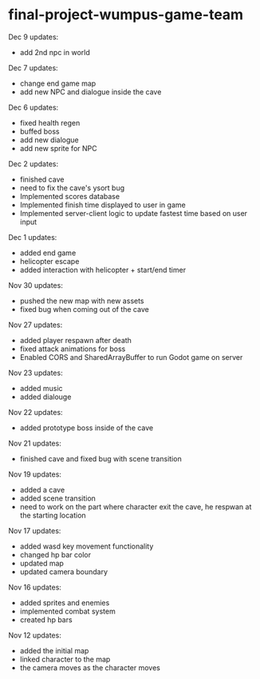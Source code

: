 ﻿# final-project-wumpus-game-team
Dec 9 updates:
- add 2nd npc in world
 
Dec 7 updates:
- change end game map 
- add new NPC and dialogue inside the cave

Dec 6 updates:
- fixed health regen
- buffed boss
- add new dialogue
- add new sprite for NPC

Dec 2 updates:
- finished cave
- need to fix the cave's ysort bug
- Implemented scores database
- Implemented finish time displayed to user in game
- Implemented server-client logic to update fastest time based on user input

Dec 1 updates:
- added end game
- helicopter escape
- added interaction with helicopter + start/end timer
  
Nov 30 updates:
- pushed the new map with new assets
- fixed bug when coming out of the cave

Nov 27 updates:
- added player respawn after death
- fixed attack animations for boss
- Enabled CORS and SharedArrayBuffer to run Godot game on server
  
Nov 23 updates:
- added music
- added dialouge

Nov 22 updates:
- added prototype boss inside of the cave
 
Nov 21 updates:
- finished cave and fixed bug with scene transition

Nov 19 updates:
- added a cave
- added scene transition
- need to work on the part where character exit the cave, he respwan at the starting location

Nov 17 updates:
- added wasd key movement functionality
- changed hp bar color
- updated map
- updated camera boundary

Nov 16 updates:
- added sprites and enemies
- implemented combat system
- created hp bars

Nov 12 updates:
- added the initial map
- linked character to the map
- the camera moves as the character moves
